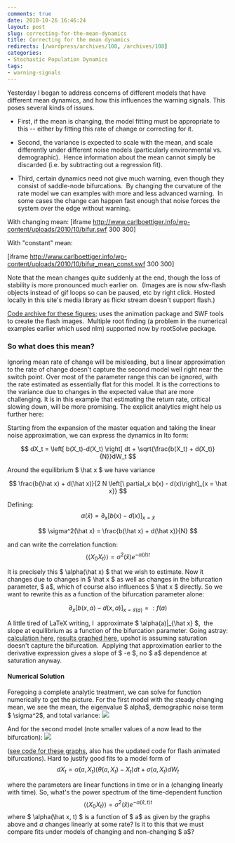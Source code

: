 ```yaml
---
comments: true
date: 2010-10-26 16:46:24
layout: post
slug: correcting-for-the-mean-dynamics
title: Correcting for the mean dynamics
redirects: [/wordpress/archives/108, /archives/108]
categories:
- Stochastic Population Dynamics
tags:
- warning-signals
---
```


Yesterday I began to address concerns of different models that have different mean dynamics, and how this influences the warning signals.  This poses several kinds of issues.



	
  * First, if the mean is changing, the model fitting must be appropriate to this -- either by fitting this rate of change or correcting for it.

	
  * Second, the variance is expected to scale with the mean, and scale differently under different noise models (particularly environmental vs. demographic).  Hence information about the mean cannot simply be discarded (i.e. by subtracting out a regression fit).

	
  * Third, certain dynamics need not give much warning, even though they consist of saddle-node bifurcations.  By changing the curvature of the rate model we can examples with more and less advanced warning.  In some cases the change can happen fast enough that noise forces the system over the edge without warning.


With changing mean:
[iframe http://www.carlboettiger.info/wp-content/uploads/2010/10/bifur.swf 300 300]

With "constant" mean:

[iframe http://www.carlboettiger.info/wp-content/uploads/2010/10/bifur_mean_const.swf 300 300]

Note that the mean changes quite suddenly at the end, though the loss of stability is more pronounced much earlier on.  (Images are is now sfw-flash objects instead of gif loops so can be  paused, etc by right click.  Hosted locally in this site's media library  as flickr stream doesn't support flash.)

[Code archive for these figures;](http://github.com/cboettig/structured-populations/blob/39a295ae0e3bde82af6800f8cf87f61f74726979/demos/saddle_analytics.R) uses the animation package and SWF tools to create the flash images.  Multiple root finding (a problem in the numerical examples earlier which used nlm) supported now by rootSolve package.


### So what does this mean?


Ignoring mean rate of change will be misleading, but a linear approximation to the rate of change doesn't capture the second model well right near the switch point.  Over most of the parameter range this can be ignored, with the rate estimated as essentially flat for this model.  It is the corrections to the variance due to changes in the expected value that are more challenging.  It is in this example that estimating the return rate, critical slowing down, will be more promising.  The explicit analytics might help us further here:

Starting from the expansion of the master equation and taking the linear noise approximation, we can express the dynamics in Ito form:

$$ dX_t = \left[ b(X_t)-d(X_t) \right] dt + \sqrt{\frac{b(X_t) + d(X_t)}{N}}dW_t $$

Around the equilibrium $ \hat x $ we have variance

$$ \frac{b(\hat x) + d(\hat x)}{2 N  \left[\ partial_x b(x) - d(x)\right]_{x = \hat x}} $$

Defining:
$$ \alpha(\hat x) =  \partial_x  \left[b(x) - d(x)\right]_{x = \hat x} $$

$$ \sigma^2(\hat x) = \frac{b(\hat x) + d(\hat x)}{N} $$

and can write the correlation function:
$$ \langle\langle X_0 X_t \rangle \rangle = \sigma^2(\hat x) e^{-\alpha(\hat x) t} $$

It is precisely this $ \alpha(\hat x) $ that we wish to estimate.  Now it changes due to changes in $ \hat x $ as well as changes in the bifurcation parameter, $ a$, which of course also influences $ \hat x $ directly.  So we want to rewrite this as a function of the bifurcation parameter alone:

$$ \partial_x  \left[b(x,a) - d(x,a)\right]_{x = \hat x(a)} =: f(a) $$

A little tired of LaTeX writing, I  approximate $ \alpha(a)|_{\hat x} $,  the slope at equilibrium as a function of the bifurcation parameter. Going astray: [calculation here](http://www.flickr.com/photos/cboettig/5118738314), [results graphed here](http://farm2.static.flickr.com/1419/5118172479_aaf1a2d5a1_m.jpg), upshot is assuming saturation doesn't capture the bifurcation.  Applying that approximation earlier to the derivative expression gives a slope of $ -e $, no $ a$ dependence at saturation anyway.


#### Numerical Solution


Foregoing a complete analytic treatment, we can solve for function numerically to get the picture.  For the first model with the steady changing mean, we see the mean, the eigenvalue $ alpha$, demographic noise term $ \sigma^2$, and total variance:
![]( http://farm2.staticflickr.com/1178/5119205688_e05388859a_o.png )


And for the second model (note smaller values of a now lead to the bifurcation):
![]( http://farm2.staticflickr.com/1220/5118603695_df7a11b494_o.png )


([see code for these graphs](http://github.com/cboettig/structured-populations/blob/a3ba76f81e72e972e2c5fa6e0cf87da5e15de80c/demos/saddle_analytics.R), also has the updated code for flash animated bifurcations).  Hard to justify good fits to a model form of
$$ dX_t = \alpha(a, X_t) (\theta(a, X_t) - X_t)dt + \sigma(a, X_t) dW_t $$

where the parameters are linear functions in time or in a (changing linearly with time).  So, what's the power spectrum of the time-dependent function
$$ \langle\langle X_0 X_t \rangle \rangle = \sigma^2(\hat x) e^{-\alpha(\hat x, t) t} $$
where $ \alpha(\hat x, t) $ is a function of $ a$ as given by the graphs above and $a$ changes linearly at some rate?  Is it to this that we must compare fits under models of changing and non-changing $ a$?


